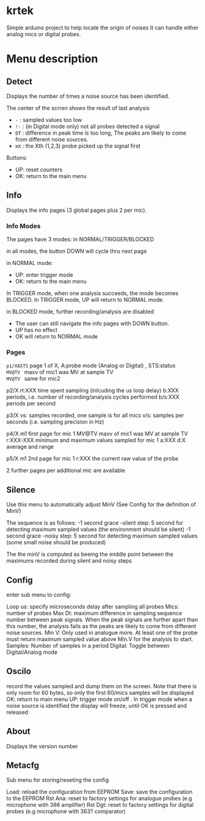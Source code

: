 # krtek
Simple arduino project to help locate the origin of noises
It can handle either analog mics or digital probes.

# Menu description

## Detect

Displays the number of times a noise source has been identified.

The center of the scrren shows the result of last analysis
* ```-``` : sampled values too low
* ```!-``` : (in Digital mode only) not all probes detected a signal
* ```DT``` : difference in peak time is too long,  The peaks are likely to come from different noise sources.
* ```mX``` : the Xth (1,2,3) probe picked up the signal first

Buttons:
* UP: reset counters
* OK: return to the main menu

  
## Info


Displays the info pages (3 global pages plus 2 per mic).


### Info Modes
The pages have 3 modes: in NORMAL/TRIGGER/BLOCKED

in all modes, the button DOWN will cycle thru next page

in NORMAL mode:
* UP: enter trigger mode
* OK: return to the main menu


In TRIGGER mode, when one analysis succeeds, the mode becomes BLOCKED.
In TRIGGER mode, UP will return to NORMAL mode.


in BLOCKED mode, further recording/analysis are disabled
* The user can still navigate the info  pages with DOWN button.
* UP has no effect
* OK will return to NOIRMAL mode




### Pages


```p1/XASTS```  page 1 of X, A:probe mode (Analog or Digital) , STS:status <br/>
```MV@TV ```  maxv of mic1 was MV at sample TV<br/>
```MV@TV ```  same for mic2<br/>

p2/X
rt:XXX   time spent sampling (inlcuding the us loop delay)
b:XXX    periods, i.e. number of recording/analysis cycles performed
b/s:XXX  periods per second

p3/X
vs:      samples recorded, one sample is for all mics
v/s:     samples per seconds (i.e. sampling precision in Hz)

p4/X m1 first page for mic 1
MV@TV maxv of mic1 was MV at sample TV
r:XXX-XXX minimum and maximum values sampled for mic 1
a:XXX d:X average and range

p5/X m1 2nd page for mic 1
r:XXX  the current raw value of the probe

2 further pages per additional mic are available


## Silence


Use this menu to automatically adjust MinV (See Config for the definition of MinV)

The sequence is as follows:
-1 second grace
-silent step: 5 second for detecting maximum sampled values (the environment should be silent)
-1 second grace
-noisy step: 5 second for detecting maximum sampled values (some small noise should be produced)

The the minV is computed as beeing the middle point between the maximums recorded during silent and noisy steps


  
## Config
enter  sub menu to config:

Loop us: specify microseconds delay after sampling all probes
Mics: number of probes
Max Dt: maximum difference in sampling sequence number between peak signals. When the peak signals are further apart than this number, the analysis fails as the peaks are likely to come from different noise sources.
Min V: Only used in analogue more. At least one of the probe must return maximum sampled value above Min.V  for the analysis to start.
Samples: Number of samples in a period
Digital: Toggle between Digital/Analog mode

  
## Oscilo

  record the values sampled and dump them on the screen. Note that there is only room for 60 bytes, so only the first 60/mics samples will be displayed
  OK: return to main menu
  UP: trigger mode on/off . In trigger mode when a noise source is identified the display will freeze, until OK is pressed and released
  
## About
Displays the version number  


  



## Metacfg

Sub menu for storing/reseting the config

Load: reload the configuration from EEPROM
Save: save the configuration to the EEPROM
Rst Ana: reset to factory settings for analogue probes (e.g microphone with 386 amplifier)
Rst Dgt: reset to factory settings for digital probes (e.g microphone with 363? comparator)
